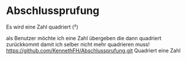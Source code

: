 # Abschlussprufung
Es wird eine Zahl quadriert (²)

als Benutzer möchte ich eine Zahl übergeben die dann quadriert zurückkommt damit ich selber nicht mehr quadrieren muss!
https://github.com/KennethFH/Abschlussprufung.git
Quadriert eine Zahl
